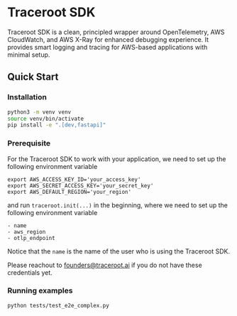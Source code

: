 # Traceroot SDK

Traceroot SDK is a clean, principled wrapper around OpenTelemetry, AWS CloudWatch, and AWS X-Ray for enhanced debugging experience. It provides smart logging and tracing for AWS-based applications with minimal setup.

## Quick Start

### Installation

```bash
python3 -m venv venv
source venv/bin/activate
pip install -e ".[dev,fastapi]"
```

### Prerequisite
For the Traceroot SDK to work with your application, we need to set up the
following environment variable
```
export AWS_ACCESS_KEY_ID='your_access_key'
export AWS_SECRET_ACCESS_KEY='your_secret_key'
export AWS_DEFAULT_REGION='your_region'
```
and run `traceroot.init(...)` in the beginning, where we need to set up
the following environment variable
```
- name
- aws_region
- otlp_endpoint
```

Notice that the `name` is the name of the user who is using the Traceroot SDK.

Please reachout to founders@traceroot.ai if you do not have these credentials
yet.

### Running examples
```bash
python tests/test_e2e_complex.py
```
